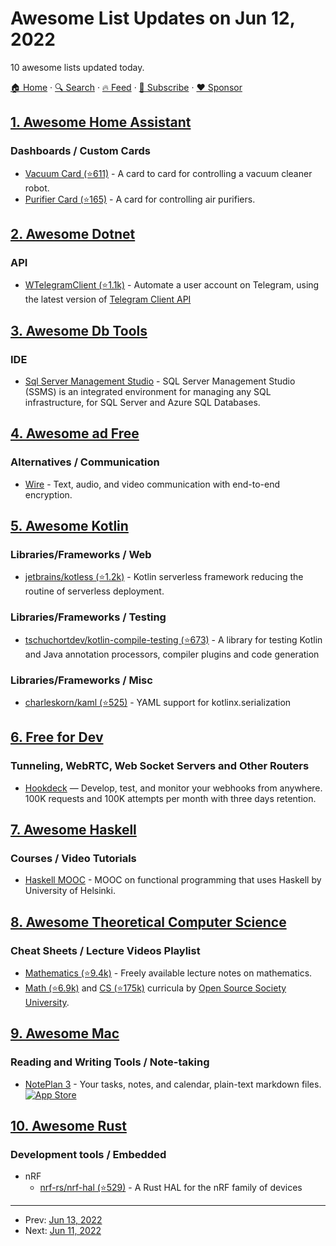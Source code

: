 # Awesome List Updates on Jun 12, 2022

10 awesome lists updated today.

[🏠 Home](/README.md) · [🔍 Search](https://www.trackawesomelist.com/search/) · [🔥 Feed](https://www.trackawesomelist.com/rss.xml) · [📮 Subscribe](https://trackawesomelist.us17.list-manage.com/subscribe?u=d2f0117aa829c83a63ec63c2f&id=36a103854c) · [❤️  Sponsor](https://github.com/sponsors/theowenyoung)



## [1. Awesome Home Assistant](/content/frenck/awesome-home-assistant/README.md)

### Dashboards / Custom Cards

*   [Vacuum Card (⭐611)](https://github.com/denysdovhan/vacuum-card) - A card to card for controlling a vacuum cleaner robot.
*   [Purifier Card (⭐165)](https://github.com/denysdovhan/purifier-card) - A card for controlling air purifiers.

## [2. Awesome Dotnet](/content/quozd/awesome-dotnet/README.md)

### API

*   [WTelegramClient (⭐1.1k)](https://github.com/wiz0u/WTelegramClient) - Automate a user account on Telegram, using the latest version of [Telegram Client API](https://core.telegram.org/methods)

## [3. Awesome Db Tools](/content/mgramin/awesome-db-tools/README.md)

### IDE

*   [Sql Server Management Studio](https://docs.microsoft.com/en-us/sql/ssms/sql-server-management-studio-ssms) - SQL Server Management Studio (SSMS) is an integrated environment for managing any SQL infrastructure, for SQL Server and Azure SQL Databases.

## [4. Awesome ad Free](/content/johnjago/awesome-ad-free/README.md)

### Alternatives / Communication

*   [Wire](https://wire.com/en/resources/whitepapers/privacy/) - Text, audio, and video communication with end-to-end encryption.

## [5. Awesome Kotlin](/content/KotlinBy/awesome-kotlin/README.md)

### Libraries/Frameworks / Web

*   [jetbrains/kotless (⭐1.2k)](https://github.com/jetbrains/kotless) - Kotlin serverless framework reducing the routine of serverless deployment.

### Libraries/Frameworks / Testing

*   [tschuchortdev/kotlin-compile-testing (⭐673)](https://github.com/tschuchortdev/kotlin-compile-testing) - A library for testing Kotlin and Java annotation processors, compiler plugins and code generation

### Libraries/Frameworks / Misc

*   [charleskorn/kaml (⭐525)](https://github.com/charleskorn/kaml) - YAML support for kotlinx.serialization

## [6. Free for Dev](/content/ripienaar/free-for-dev/README.md)

### Tunneling, WebRTC, Web Socket Servers and Other Routers

*   [Hookdeck](https://hookdeck.com/pricing) — Develop, test, and monitor your webhooks from anywhere. 100K requests and 100K attempts per month with three days retention.

## [7. Awesome Haskell](/content/krispo/awesome-haskell/README.md)

### Courses / Video Tutorials

*   [Haskell MOOC](https://haskell.mooc.fi/) - MOOC on functional programming that uses Haskell by University of Helsinki.

## [8. Awesome Theoretical Computer Science](/content/mostafatouny/awesome-theoretical-computer-science/README.md)

### Cheat Sheets / Lecture Videos Playlist

*   [Mathematics (⭐9.4k)](https://github.com/rossant/awesome-math) - Freely available lecture notes on mathematics.
*   [Math (⭐6.9k)](https://github.com/ossu/math) and [CS (⭐175k)](https://github.com/ossu/computer-science) curricula by [Open Source Society University](https://github.com/ossu).

## [9. Awesome Mac](/content/jaywcjlove/awesome-mac/README.md)

### Reading and Writing Tools / Note-taking

*   [NotePlan 3](https://noteplan.co/) - Your tasks, notes, and calendar, plain-text markdown files.  [![App Store](https://jaywcjlove.github.io/sb/ico/min-app-store.svg "App Store Software")](https://apps.apple.com/en/app/noteplan-3/id1505432629)

## [10. Awesome Rust](/content/rust-unofficial/awesome-rust/README.md)

### Development tools / Embedded

*   nRF
    *   [nrf-rs/nrf-hal (⭐529)](https://github.com/nrf-rs/nrf-hal) - A Rust HAL for the nRF family of devices

---

- Prev: [Jun 13, 2022](/content/2022/06/13/README.md)
- Next: [Jun 11, 2022](/content/2022/06/11/README.md)